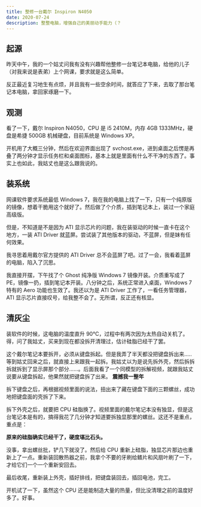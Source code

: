 ```yaml
---
title: 整修一台戴尔 Inspiron N4050
date: 2020-07-24
description: 整整电脑，增强自己的美丽动手能力（？
---
```


## 起源

昨天中午，我的一个姑丈问我有没有兴趣帮他整修一台笔记本电脑，给他的儿子（对我来说是表弟）上个网课，要求就是这么简单。

反正最近复习地生有点烦，并且我有一些空余时间，就答应了下来，去取了那台笔记本电脑，拿回家琢磨一下。

## 观测

看了一下，戴尔 Inspiron N4050，CPU 是 i5 2410M，内存 4GB 1333MHz，硬盘是希捷 500GB 机械硬盘，目前系统是 Windows XP。

开机用了大概三分钟，然后在欢迎界面出现了 svchost.exe，进到桌面之后愣是再叠了两分钟才显示任务栏和桌面图标，基本上就是里面有什么不干净的东西了。事实上也如此，我姑丈也是这么跟我说的。

## 装系统

网课软件要求系统最低 Windows 7，我在我的电脑上找了一下，只有一个纯原版的镜像，想着干脆用这个就好了。然后做了个介质，插到笔记本上，装过一个家庭高级版。

但是，不知道是不是因为 ATI 显示芯片的问题，我在装驱动的时候一直卡在这个地方，一装 ATI Driver 就蓝屏。尝试装了其他版本的驱动，不蓝屏，但是妹有任何效果。

我寻思着用戴尔官方提供的 ATI Driver 总不会蓝屏了吧。过了一会，我看着蓝屏的电脑，陷入了沉思。

我直接开摆，下午找了个 Ghost 纯净版 Windows 7 镜像开装。介质重写成了 PE，镜像一扔，插到笔记本开装。八分钟之后，系统正常进入桌面，Windows 7 特有的 Aero 功能也生效了。我还以为是 ATI Driver 工作了，一看任务管理器，ATI 显示芯片直接叹号，给我整不会了。无所谓，反正还有核显。

## 清灰尘

装软件的时候，这电脑的温度直升 90°C，过程中有两次因为太热自动关机了。得，问了我姑丈，买来到现在都没拆开清理过，估计硅脂已经干了罢。

这个戴尔笔记本要拆开，必须从键盘拆起。但是我弄了半天都没把键盘拆出来.....等到姑丈回来之后，就直接上来跟我一起拆。我姑丈以为是说先拆外壳，然后拆拆拆就拆到了显示屏那个部分......。后面我看了一个同模型的拆解视频，就跟我姑丈说要从键盘拆起，他果然就把键盘拆了出来。 **震撼我一整年**

拆下键盘之后，再根据视频里面的说法，扭出来了藏在键盘下面的三颗螺丝，成功地把键盘面的壳拆了下来。

拆下外壳之后，就要把 CPU 硅脂换了。视频里面的戴尔笔记本没有独显，但是这台笔记本是有的，搞得我花了几分钟才知道要拆独显那里的螺丝。这还不是重点，重点是：

**原来的硅脂确实已经干了，硬度堪比石头。**

没事，拿出螺丝批，铲几下就没了。然后给 CPU 重新上硅脂，独显芯片那边也重新上了一点。重新装回散热器之前，我拿个不要的牙刷给鳍片和风扇叶刷了一下，才给它们一个一个重新安回去。

最后收尾，重新装上外壳，插好排线，把键盘装回去，插回电池，完工。

开机试了一下，虽然这个 CPU 还是能制造大量的热量，但比没清理之前的温度好多了。好事。